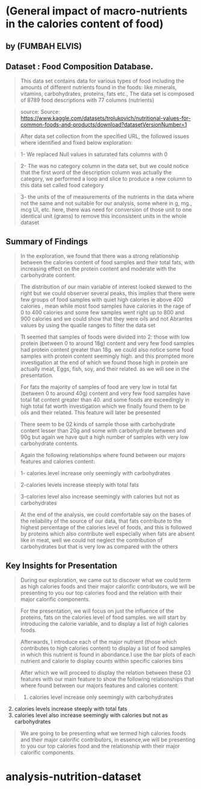 # (General impact of macro-nutrients in the calories content of food)
## by (FUMBAH ELVIS)


## Dataset : Food Composition Database.

> This data set contains data for various types of food including the amounts of different nutrients found in the foods: like minerals, vitamins, carbohydrates, proteins, fats etc., The data set is composed of 8789 food descriptions with 77 columns (nutrients)

> source: Source: https://www.kaggle.com/datasets/trolukovich/nutritional-values-for-common-foods-and-products/download?datasetVersionNumber=1

> After  data set collection from the specified URL, the followed issues where identified and fixed below exploration:

> 1- We replaced Null values in saturated fats columns with 0

> 2- The was no category column in the data set, but we could notice that the first word of the description column was actually the category, we performed a loop and slice to produce a new column to this data set called food category

> 3- the units of the of measurements of the nutrients in the data where not the same and not suitable for our analysis, some where in g, mg., mcg UI, etc. here, there was need for conversion of those unit to one identical unit (grams) to remove this inconsistent units in the whole dataset

## Summary of Findings

> In the exploration, we found that there was a strong relationship between the calories content of food samples and their total fats, with increasing effect on the protein content and moderate with the carbohydrate content.

> The distribution of our main variable of interest looked skewed to the right but we could observer several peaks, this implies that there were few groups of food samples with quiet high calories ie above 400 calories , mean while most food samples have calories in the rage of 0 to 400 calories and some few samples went right up to 800 and 900 calories and we could show that they were oils and not Abrantes values by using the quatile ranges to filter the data set

> Tt seemed that samples of foods were divided into 2: those with low protein (between 0 to around 18g) content and very few food samples had protein content greater than 18g. we could also notice some food samples with protein content seemingly high. and this prompted more investigation at the end of which we found those high in protein are actually meat, Eggs, fish, soy, and their related. as we will see in the presentation.


> For fats the majority of samples of food are very low in total fat (between 0 to around 40g) content and very few food samples have total fat content greater than 40. and some foods are exceedingly in high total fat worth investigation which we finally found them to be oils and their related. This feature will later be presented

>There seem to be 02 kinds of sample those with carbohydrate content lesser than 20g and some with carbohydrate between and 90g but again we have quit a high number of samples with very low carbohydrate contents.

> Again the following relationships where found between our majors features and calories content:

> 1- calories level increase only seemingly with carbohydrates

> 2-calories levels increase steeply with total fats

> 3-calories level also increase seemingly with calories but not as carbohydrates


>At the end of the analysis, we could comfortable say on the bases of the reliability of the source of our data, that fats contribute to the highest percentage of the calories level of foods, and this is followed by proteins which also contribute well especially when fats are absent like in meat, well we could not neglect the contribution of carbohydrates but that is very low as compared with the others


## Key Insights for Presentation

>During our exploration, we came out to discover what we could term as high calories foods and their major calorific contributors, we will be presenting to you our top calories food and the relation with their major calorific components.

>For the presentation, we will focus on just the influence of the proteins, fats on the calories level of food samples.
we will start by introducing the calorie variable, and  to display a list of high calories foods.

> Afterwards, I introduce each of the major nutrient (those which contributes to high calories content) to display a list of food samples in which this nutrient is found in abondance.I use the bar plots of each nutrient and calorie to display counts within specific calories bins

>After which we will proceed to display the relation between these 03 features with our main feature to show the following relationships that where found between our majors features and calories content:

>1. calories level increase only seemingly with carbohydrates
2. calories levels increase steeply with total fats
3. calories level also increase seemingly with calories but not as carbohydrates

>We are  going to be presenting what we termed  high calories foods and their major calorific contributors, in essence,we  will be presenting to you our top calories food and the relationship with their major calorific components.


# analysis-nutrition-dataset
